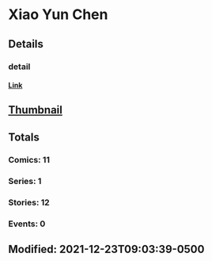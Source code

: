 # Xiao Yun Chen 
## Details
### detail
#### [Link](http://marvel.com/comics/creators/13916/xiao_yun_chen?utm_campaign=apiRef&utm_source=225578a89fc76f3d20fbffda5d17a88d)
## [Thumbnail](http://i.annihil.us/u/prod/marvel/i/mg/b/40/image_not_available.jpg)
## Totals
### Comics: 11
### Series: 1
### Stories: 12
### Events: 0
## Modified: 2021-12-23T09:03:39-0500